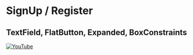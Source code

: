 # SignUp / Register
## TextField, FlatButton, Expanded, BoxConstraints 

[![YouTube](https://img.youtube.com/vi/tng1xvD0rl0/0.jpg)](https://youtu.be/tng1xvD0rl0 "SignUp / Register | TextField, FlatButton, Expanded, BoxConstraints")
